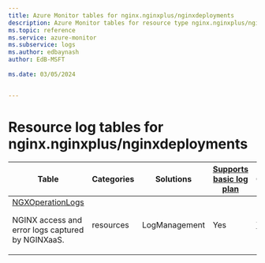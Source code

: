 ```yaml
---
title: Azure Monitor tables for nginx.nginxplus/nginxdeployments
description: Azure Monitor tables for resource type nginx.nginxplus/nginxdeployments
ms.topic: reference
ms.service: azure-monitor
ms.subservice: logs
ms.author: edbaynash
author: EdB-MSFT
   
ms.date: 03/05/2024


---
```


# Resource log tables for nginx.nginxplus/nginxdeployments  


| Table | Categories | Solutions|[Supports basic log plan](/azure/azure-monitor/logs/basic-logs-configure?tabs=portal-1#compare-the-basic-and-analytics-log-data-plans)| Queries|
|---|---|---|---|---|
| [NGXOperationLogs](/azure/azure-monitor/reference/tables/NGXOperationLogs)<p>NGINX access and error logs captured by NGINXaaS. | resources | LogManagement | Yes| [Yes](/azure/azure-monitor/reference/queries/ngxoperationlogs)|

